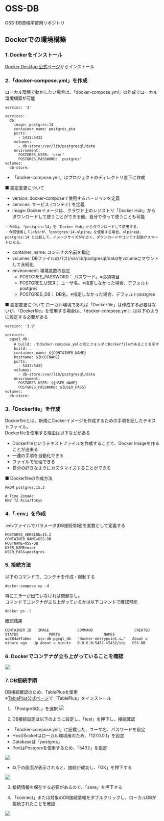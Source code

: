 # OSS-DB
OSS-DB資格学習用リポジトリ

## Dockerでの環境構築

### 1. Dockerをインストール
[Docker Desktop 公式ページ](https://www.docker.com/products/docker-desktop/)からインストール

### 2.「docker-compose.yml」を作成
ローカル環境で動かしたい場合は、「docker-compose.yml」の作成でローカル環境構築が可能
```
version: '3'

services:
  db:
    image: postgres:14
    container_name: postgres_pta
    ports:
      - 5432:5432
    volumes:
      - db-store:/var/lib/postgresql/data
    environment:
      POSTGRES_USER: 'user'
      POSTGRES_PASSWORD: 'postgres'
volumes:
  db-store:
```
- 「docker-compose.yml」はプロジェクトのディレクトリ直下に作成

■ 設定変更について
- version: docker-composeで使用するバージョンを定義
- services: サービス (コンテナ) を定義
- image: Dockerイメージは、クラウド上のレジストリ「Docker Hub」からダウンロードして使うことができる他、自分で作って使うことも可能
```
・今回は、「postgres:14」を「Docker Hub」からダウンロードして使用する。
・今回使用していないが、「postgres:14-alpine」を使用する場合、alpineは、postgres:14 と比較して、イメージサイズが小さく、ダウンロードやコンテナ起動がスマートになる。
```  

- container_name: コンテナの名前を指定
- volumes: DBファイルのパス(/var/lib/postgresql/data)をvolumeにマウントして永続化
- environment: 環境変数の設定
  - POSTGRES_PASSWORD： パスワード。※必須項目
  - POSTGRES_USER： ユーザ名。※指定しなかった場合、デフォルトpostgres
  - POSTGRES_DB： DB名。※指定しなかった場合、デフォルトpostgres

■ 設定変更について
ローカル環境であれば「Dockerfile」は作成する必要はないが、「Dockerfile」を使用する場合は、「docker-compose.yml」は以下のように設定する必要がある
```
version: '3.9'

services:
  pgsql_db:
    # build: .でdocker-compose.ymlと同じフォルダにDockerfileがあることを示す
    build: .
    container_name: ${CONTAINER_NAME}
    hostname: ${HOSTNAME}
    ports:
      - 5432:5432
    volumes:
      - db-store:/var/lib/postgresql/data
    environment:
      POSTGRES_USER: ${USER_NAME}
      POSTGRES_PASSWORD: ${USER_PASS}
volumes:
  db-store:
```

### 3.「Dockerfile」を作成
Dockerfileとは、新規にDockerイメージを作成するための手順を記したテキストファイル。<br />
Dockerfileを使用する理由は以下などがある

- Dockerfileというテキストファイルを作成することで、Docker Imageを作ることが出来る
- 一連の手順を自動化できる
- ファイルで管理できる
- 自分の好きなようにカスタマイズすることができる

■ Dockerfileの作成方法
```
FROM postgres:15.2

# Time ZoneAc
ENV TZ Asia/Tokyo
```

### 4.「.env」を作成
.envファイルでパラメータ(DB接続情報)を変数として定義する
```
POSTGRES_VERSION=15.2
CONTAINER_NAME=OSS-DB 
HOSTNAME=OSS-DB 
USER_NAME=user
USER_PASS=postgres
```

### 5. 接続方法
以下のコマンドで、コンテナを作成・起動する
```
docker-compose up -d
```

特にエラーが出ていなければ問題なし。<br />
コマンドでコンテナが立ち上がっているかは以下コマンドで確認可能
```
docker ps -l
```

確認結果
```
CONTAINER ID   IMAGE             COMMAND                   CREATED              STATUS              PORTS                    NAMES
ad884a0fa0ec   oss-db-pgsql_db   "docker-entrypoint.s…"   About a minute ago   Up About a minute   0.0.0.0:5432->5432/tcp   OSS-DB
```

### 6. Dockerでコンテナが立ち上がっていることを確認
![](Picture/docker-image.png)

### 7. DB接続手順
DB接続確認のため、TablePlusを使用<br />
※[TablePlus公式ページ](https://tableplus.com/)で「TablePlus」をインストール

1. 「PostgreSQL」を選択
![](Picture/create_session.png)

2. DB接続設定は以下のように設定し、「test」を押下し、接続確認
- 「docker-compose.yml」に記載した、ユーザ名、パスワードを設定
- Host/Socketはローカル環境用のため、「127.0.0.1」を設定
- Databaseは「postgres」
- PortはPostgresを使用するため、「5432」を指定

![](Picture/session_setting.png)

- 以下の画面が表示されると、接続が成功し、「OK」を押下する

![](Picture/connection_complete.png)

3. 接続情報を保存する必要があるので、「save」を押下する

4. 「connect」または対象のDB接続情報をダブルクリックし、ローカルDBが接続されたことを確認

![](Picture/connection.png)